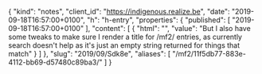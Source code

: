 {
  "kind": "notes",
  "client_id": "https://indigenous.realize.be",
  "date": "2019-09-18T16:57:00+0100",
  "h": "h-entry",
  "properties": {
    "published": [
      "2019-09-18T16:57:00+0100"
    ],
    "content": [
      {
        "html": "",
        "value": "But I also have some tweaks to make sure I render a title for /mf2/ entries, as currently search doesn't help as it's just an empty string returned for things that match"
      }
    ]
  },
  "slug": "2019/09/Sdk8e",
  "aliases": [
    "/mf2/11f5db77-883e-4112-bb69-d57480c89ba3/"
  ]
}
